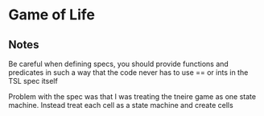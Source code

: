 # Game of Life

## Notes

Be careful when defining specs, you should provide functions and predicates in such a way that the code never has to use == or ints in the TSL spec itself

Problem with the spec was that I was treating the tneire game as one state machine. Instead treat each cell as a state machine and create cells
